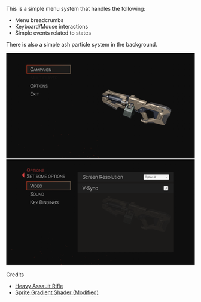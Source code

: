 This is a simple menu system that handles the following:
- Menu breadcrumbs
- Keyboard/Mouse interactions
- Simple events related to states

There is also a simple ash particle system in the background.

![](https://github.com/nomnomab/Remakes/blob/master/1%20-%20Menu%20System/Images/Main_Menu.png)
![](https://github.com/nomnomab/Remakes/blob/master/1%20-%20Menu%20System/Images/Options.png)

Credits
- [Heavy Assault Rifle](https://sketchfab.com/3d-models/heavy-assault-rifle-8954673ca33a45578f27e4b476b81719)
- [Sprite Gradient Shader (Modified)](https://answers.unity.com/questions/913898/horizontally-gradient-on-image-ui-element.html)
